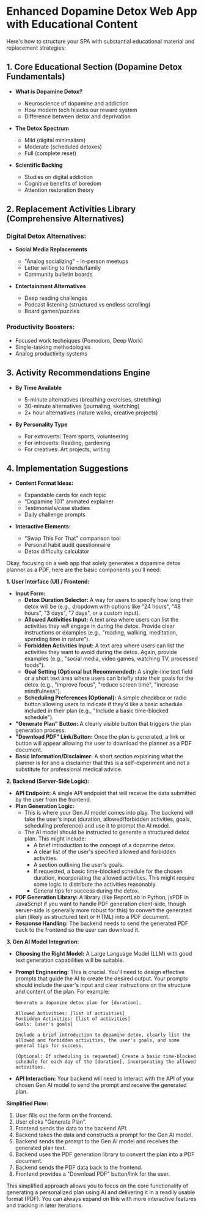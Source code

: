 # Enhanced Dopamine Detox Web App with Educational Content

Here's how to structure your SPA with substantial educational material and replacement strategies:

## 1. **Core Educational Section** (Dopamine Detox Fundamentals)
- **What is Dopamine Detox?**
  - Neuroscience of dopamine and addiction
  - How modern tech hijacks our reward system
  - Difference between detox and deprivation

- **The Detox Spectrum**
  - Mild (digital minimalism)
  - Moderate (scheduled detoxes)
  - Full (complete reset)

- **Scientific Backing**
  - Studies on digital addiction
  - Cognitive benefits of boredom
  - Attention restoration theory

## 2. **Replacement Activities Library** (Comprehensive Alternatives)

### Digital Detox Alternatives:
- **Social Media Replacements**
  - "Analog socializing" - in-person meetups
  - Letter writing to friends/family
  - Community bulletin boards

- **Entertainment Alternatives**
  - Deep reading challenges
  - Podcast listening (structured vs endless scrolling)
  - Board games/puzzles

### Productivity Boosters:
- Focused work techniques (Pomodoro, Deep Work)
- Single-tasking methodologies
- Analog productivity systems

## 3. **Activity Recommendations Engine**
- **By Time Available**
  - 5-minute alternatives (breathing exercises, stretching)
  - 30-minute alternatives (journaling, sketching)
  - 2+ hour alternatives (nature walks, creative projects)

- **By Personality Type**
  - For extroverts: Team sports, volunteering
  - For introverts: Reading, gardening
  - For creatives: Art projects, writing

## 4. **Implementation Suggestions**
- **Content Format Ideas:**
  - Expandable cards for each topic
  - "Dopamine 101" animated explainer
  - Testimonials/case studies
  - Daily challenge prompts

- **Interactive Elements:**
  - "Swap This For That" comparison tool
  - Personal habit audit questionnaire
  - Detox difficulty calculator

Okay, focusing on a web app that solely generates a dopamine detox planner as a PDF, here are the basic components you'll need:

**1. User Interface (UI) / Frontend:**

* **Input Form:**
    * **Detox Duration Selector:** A way for users to specify how long their detox will be (e.g., dropdown with options like "24 hours", "48 hours", "3 days", "7 days", or a custom input).
    * **Allowed Activities Input:** A text area where users can list the activities they *will* engage in during the detox. Provide clear instructions or examples (e.g., "reading, walking, meditation, spending time in nature").
    * **Forbidden Activities Input:** A text area where users can list the activities they want to avoid during the detox. Again, provide examples (e.g., "social media, video games, watching TV, processed foods").
    * **Goal Setting (Optional but Recommended):** A single-line text field or a short text area where users can briefly state their goals for the detox (e.g., "improve focus", "reduce screen time", "increase mindfulness").
    * **Scheduling Preferences (Optional):** A simple checkbox or radio button allowing users to indicate if they'd like a basic schedule included in their plan (e.g., "Include a basic time-blocked schedule").
* **"Generate Plan" Button:** A clearly visible button that triggers the plan generation process.
* **"Download PDF" Link/Button:** Once the plan is generated, a link or button will appear allowing the user to download the planner as a PDF document.
* **Basic Information/Disclaimer:** A short section explaining what the planner is for and a disclaimer that this is a self-experiment and not a substitute for professional medical advice.

**2. Backend (Server-Side Logic):**

* **API Endpoint:** A single API endpoint that will receive the data submitted by the user from the frontend.
* **Plan Generation Logic:**
    * This is where your Gen AI model comes into play. The backend will take the user's input (duration, allowed/forbidden activities, goals, scheduling preference) and use it to prompt the AI model.
    * The AI model should be instructed to generate a structured detox plan. This might include:
        * A brief introduction to the concept of a dopamine detox.
        * A clear list of the user's specified allowed and forbidden activities.
        * A section outlining the user's goals.
        * If requested, a basic time-blocked schedule for the chosen duration, incorporating the allowed activities. This might require some logic to distribute the activities reasonably.
        * General tips for success during the detox.
* **PDF Generation Library:** A library (like ReportLab in Python, jsPDF in JavaScript if you want to handle PDF generation client-side, though server-side is generally more robust for this) to convert the generated plan (likely as structured text or HTML) into a PDF document.
* **Response Handling:** The backend needs to send the generated PDF back to the frontend so the user can download it.

**3. Gen AI Model Integration:**

* **Choosing the Right Model:** A Large Language Model (LLM) with good text generation capabilities will be suitable.
* **Prompt Engineering:** This is crucial. You'll need to design effective prompts that guide the AI to create the desired output. Your prompts should include the user's input and clear instructions on the structure and content of the plan. For example:

    ```
    Generate a dopamine detox plan for [duration].

    Allowed Activities: [list of activities]
    Forbidden Activities: [list of activities]
    Goals: [user's goals]

    Include a brief introduction to dopamine detox, clearly list the allowed and forbidden activities, the user's goals, and some general tips for success.

    [Optional: If scheduling is requested] Create a basic time-blocked schedule for each day of the [duration], incorporating the allowed activities.
    ```

* **API Interaction:** Your backend will need to interact with the API of your chosen Gen AI model to send the prompt and receive the generated plan.

**Simplified Flow:**

1.  User fills out the form on the frontend.
2.  User clicks "Generate Plan".
3.  Frontend sends the data to the backend API.
4.  Backend takes the data and constructs a prompt for the Gen AI model.
5.  Backend sends the prompt to the Gen AI model and receives the generated plan text.
6.  Backend uses the PDF generation library to convert the plan into a PDF document.
7.  Backend sends the PDF data back to the frontend.
8.  Frontend provides a "Download PDF" button/link for the user.

This simplified approach allows you to focus on the core functionality of generating a personalized plan using AI and delivering it in a readily usable format (PDF). You can always expand on this with more interactive features and tracking in later iterations.